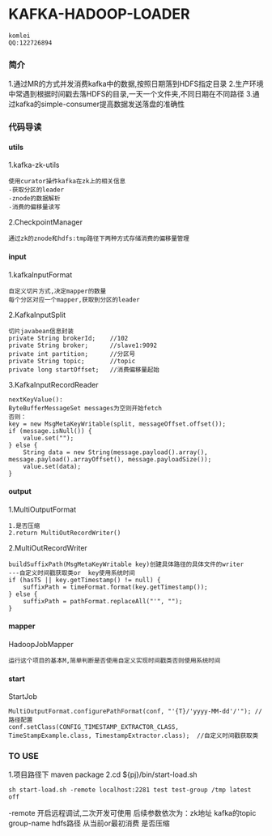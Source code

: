 # KAFKA-HADOOP-LOADER
``komlei``  
``QQ:122726894``

### 简介
1.通过MR的方式并发消费kafka中的数据,按照日期落到HDFS指定目录
2.生产环境中常遇到根据时间戳去落HDFS的目录,一天一个文件夹,不同日期在不同路径
3.通过kafka的simple-consumer提高数据发送落盘的准确性


### 代码导读
#### utils
1.kafka-zk-utils
```
使用curator操作kafka在zk上的相关信息
-获取分区的leader
-znode的数据解析
-消费的偏移量读写
```

2.CheckpointManager
```
通过zk的znode和hdfs:tmp路径下两种方式存储消费的偏移量管理
```

#### input

1.kafkaInputFormat

```
自定义切片方式,决定mapper的数量
每个分区对应一个mapper,获取到分区的leader
```

2.KafkaInputSplit

```
切片javabean信息封装
private String brokerId;    //102
private String broker;      //slave1:9092
private int partition;      //分区号
private String topic;       //topic
private long startOffset;   //消费偏移量起始
```

3.KafkaInputRecordReader

```
nextKeyValue():
ByteBufferMessageSet messages为空则开始fetch
否则：
key = new MsgMetaKeyWritable(split, messageOffset.offset());
if (message.isNull()) {
    value.set("");
} else {
    String data = new String(message.payload().array(), message.payload().arrayOffset(), message.payloadSize());
    value.set(data);
}
```

#### output

1.MultiOutputFormat
```
1.是否压缩
2.return MultiOutRecordWriter()
```

2.MultiOutRecordWriter
```
buildSuffixPath(MsgMetaKeyWritable key)创建具体路径的具体文件的writer
---自定义时间戳获取类or  key使用系统时间
if (hasTS || key.getTimestamp() != null) {
    suffixPath = timeFormat.format(key.getTimestamp());
} else {
    suffixPath = pathFormat.replaceAll("'", "");
}
```

#### mapper

HadoopJobMapper
```
运行这个项目的基本M,简单判断是否使用自定义实现时间戳类否则使用系统时间
```

#### start

StartJob
```
MultiOutputFormat.configurePathFormat(conf, "'{T}/'yyyy-MM-dd'/'"); //路径配置
conf.setClass(CONFIG_TIMESTAMP_EXTRACTOR_CLASS, TimeStampExample.class, TimestampExtractor.class);  //自定义时间戳获取类
```


### TO USE

1.项目路径下 maven package
2.cd ${pj}/bin/start-load.sh
```
sh start-load.sh -remote localhost:2281 test test-group /tmp latest off
```

-remote 开启远程调试,二次开发可使用
后续参数依次为：zk地址    kafka的topic group-name  hdfs路径  从当前or最初消费   是否压缩
